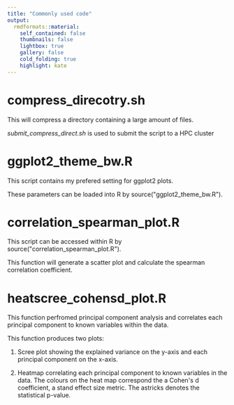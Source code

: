 ```yaml
---
title: "Commonly used code"
output:
  rmdformats::material:
    self_contained: false
    thumbnails: false
    lightbox: true
    gallery: false
    cold_folding: true
    highlight: kate
---
```


# compress_direcotry.sh
This will compress a directory containing a large amount of files.

*submit_compress_direct.sh* is used to submit the script to a HPC cluster

# ggplot2_theme_bw.R
This script contains my prefered setting for ggplot2 plots.

These parameters can be loaded into R by source("ggplot2_theme_bw.R").

# correlation_spearman_plot.R
This script can be accessed within R by source("correlation_spearman_plot.R").

This function will generate a scatter plot and calculate the spearman correlation coefficient.

# heatscree_cohensd_plot.R
This function perfromed principal component analysis and correlates each principal component to known variables within the data.

This function produces two plots:
1. Scree plot showing the explained variance on the y-axis and each principal component on the x-axis.

2. Heatmap correlating each principal component to known variables in the data. The colours on the heat map correspond the a Cohen's d coefficient, a stand effect size metric. The astricks denotes the statistical p-value.
